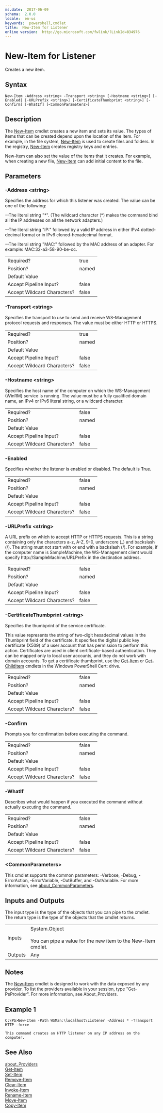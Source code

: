 ```yaml
---
ms.date:  2017-06-09
schema:  2.0.0
locale:  en-us
keywords:  powershell,cmdlet
title:  New-Item for Listener
online version:  http://go.microsoft.com/fwlink/?LinkId=834976
---
```


# New-Item for Listener
Creates a new item.  

## Syntax  

```  
New-Item -Address <string> -Transport <string> [-Hostname <string>] [-Enabled] [-URLPrefix <string>] [-CertificateThumbprint <string>] [-Confirm] [-WhatIf] [<CommonParameters>]  

```  

## Description  
 The [New-Item](../Microsoft.PowerShell.Management/New-Item.md) cmdlet creates a new item and sets its value. The types of items that can be created depend upon the location of the item. For example, in the file system, [New-Item](../Microsoft.PowerShell.Management/New-Item.md) is used to create files and folders. In the registry, [New-Item](../Microsoft.PowerShell.Management/New-Item.md) creates registry keys and entries.  

 New-Item can also set the value of the items that it creates. For example, when creating a new file, [New-Item](../Microsoft.PowerShell.Management/New-Item.md) can add initial content to the file.  

## Parameters  

### -Address <string\>  
 Specifies the address for which this listener was created. The value can be one of the following:  

 --The literal string "*". (The wildcard character (\*) makes the command bind all the IP addresses on all the network adapters.)  

 --The literal string "IP:" followed by a valid IP address in either IPv4 dotted-decimal format or in IPv6 cloned-hexadecimal format.  

 --The literal string "MAC:" followed by the MAC address of an adapter. For example: MAC:32-a3-58-90-be-cc.  

|||  
|-|-|  
|Required?|true|  
|Position?|named|  
|Default Value||  
|Accept Pipeline Input?|false|  
|Accept Wildcard Characters?|false|  

### -Transport <string\>  
 Specifies the transport to use to send and receive WS-Management protocol requests and responses. The value must be either HTTP or HTTPS.  

|||  
|-|-|  
|Required?|true|  
|Position?|named|  
|Default Value||  
|Accept Pipeline Input?|false|  
|Accept Wildcard Characters?|false|  

### -Hostname <string\>  
 Specifies the host name of the computer on which the WS-Management (WinRM) service is running. The value must be a fully qualified domain name, an IPv4 or IPv6 literal string, or a wildcard character.  

|||  
|-|-|  
|Required?|false|  
|Position?|named|  
|Default Value||  
|Accept Pipeline Input?|false|  
|Accept Wildcard Characters?|false|  

### -Enabled  
 Specifies whether the listener is enabled or disabled. The default is True.  

|||  
|-|-|  
|Required?|false|  
|Position?|named|  
|Default Value||  
|Accept Pipeline Input?|false|  
|Accept Wildcard Characters?|false|  

### -URLPrefix <string\>  
 A URL prefix on which to accept HTTP or HTTPS requests. This is a string containing only the characters a-z, A-Z, 9-0, underscore (_) and backslash (/). The string must not start with or end with a backslash (/). For example, if the computer name is SampleMachine, the WS-Management client would specify http://SampleMachine/URLPrefix in the destination address.  

|||  
|-|-|  
|Required?|false|  
|Position?|named|  
|Default Value||  
|Accept Pipeline Input?|false|  
|Accept Wildcard Characters?|false|  

### -CertificateThumbprint <string\>  
 Specifies the thumbprint of the service certificate.  

 This value represents the string of two-digit hexadecimal values in the Thumbprint field of the certificate. It specifies the digital public key certificate (X509) of a user account that has permission to perform this action. Certificates are used in client certificate-based authentication. They can be mapped only to local user accounts, and they do not work with domain accounts. To get a certificate thumbprint, use the [Get-Item](../Microsoft.PowerShell.Management/Get-Item.md) or [Get-ChildItem](../Microsoft.PowerShell.Management/Get-ChildItem.md) cmdlets in the Windows PowerShell Cert: drive.  

|||  
|-|-|  
|Required?|false|  
|Position?|named|  
|Default Value||  
|Accept Pipeline Input?|false|  
|Accept Wildcard Characters?|false|  

### -Confirm  
 Prompts you for confirmation before executing the command.  

|||  
|-|-|  
|Required?|false|  
|Position?|named|  
|Default Value||  
|Accept Pipeline Input?|false|  
|Accept Wildcard Characters?|false|  

### -WhatIf  
 Describes what would happen if you executed the command without actually executing the command.  

|||  
|-|-|  
|Required?|false|  
|Position?|named|  
|Default Value||  
|Accept Pipeline Input?|false|  
|Accept Wildcard Characters?|false|  

### <CommonParameters\>  
 This cmdlet supports the common parameters: -Verbose, -Debug, -ErrorAction, -ErrorVariable, -OutBuffer, and -OutVariable. For more information, see [about_CommonParameters](../Microsoft.PowerShell.Core/about_CommonParameters.md).  

## Inputs and Outputs  
 The input type is the type of the objects that you can pipe to the cmdlet. The return type is the type of the objects that the cmdlet returns.  

|||  
|-|-|  
|Inputs|System.Object<br /><br /> You can pipe a value for the new item to the New-Item cmdlet.|  
|Outputs|Any|  

## Notes  
 The [New-Item](../Microsoft.PowerShell.Management/New-Item.md) cmdlet is designed to work with the data exposed by any provider. To list the providers available in your session, type "Get-PsProvider". For more information, see About_Providers.  

## Example 1  

```  
C:\PS>New-Item -Path WSMan:\localhost\Listener -Address * -Transport HTTP -force  

This command creates an HTTP listener on any IP address on the computer.  

```  

## See Also  
 [about_Providers](../Microsoft.PowerShell.Core/about_Providers.md)   
 [Get-Item](../Microsoft.PowerShell.Management/Get-Item.md)   
 [Set-Item](../Microsoft.PowerShell.Management/Set-Item.md)   
 [Remove-Item](../Microsoft.PowerShell.Management/Remove-Item.md)   
 [Clear-Item](../Microsoft.PowerShell.Management/Clear-Item.md)   
 [Invoke-Item](../Microsoft.PowerShell.Management/Invoke-Item.md)   
 [Rename-Item](../Microsoft.PowerShell.Management/Rename-Item.md)   
 [Move-Item](../Microsoft.PowerShell.Management/Move-Item.md)   
 [Copy-Item](../Microsoft.PowerShell.Management/Copy-Item.md)

